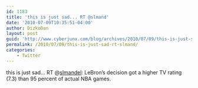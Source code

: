 ```yaml
---
id: 1183
title: 'this is just sad... RT @slmand'
date: '2010-07-09T10:35:51-04:00'
author: DizkoDan
layout: post
guid: 'http://www.cyberjunx.com/blog/archives/2010/07/09/this-is-just-sad-rt-slmand/'
permalink: /2010/07/09/this-is-just-sad-rt-slmand/
categories:
    - Twitter
---
```


this is just sad… RT @[slmandel](http://twitter.com/slmandel): LeBron’s decision got a higher TV rating (7.3) than 95 percent of actual NBA games.